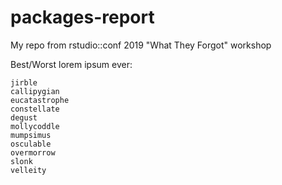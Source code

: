 # packages-report
My repo from rstudio::conf 2019 "What They Forgot" workshop

Best/Worst lorem ipsum ever:

    jirble
    callipygian
    eucatastrophe 
    constellate
    degust
    mollycoddle
    mumpsimus
    osculable
    overmorrow
    slonk
    velleity
